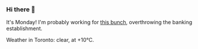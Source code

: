 ### Hi there :wave:

It's Monday! I'm probably working for [this bunch](https://github.com/kohofinancial), overthrowing the banking establishment.

Weather in Toronto: clear, at +10°C.
